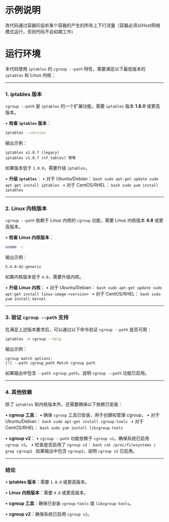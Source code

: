 # 示例说明
改代码通过容器ID监听某个容器的产生的所有上下行流量（容器必须以Host网络模式运行，否则代码不会如期工作）


# 运行环境

本代码使用 `iptables` 的 `cgroup --path` 特性，需要满足以下最低版本的 `iptables` 和 Linux 内核：

---

### **1. iptables 版本**
`cgroup --path` 是 `iptables` 的一个扩展功能，需要 `iptables` 版本 **1.8.0** 或更高版本。

• **检查 `iptables` 版本**：
  ```bash
  iptables --version
  ```
  输出示例：
  ```
  iptables v1.8.7 (legacy)
  iptables v1.8.7 (nf_tables) 等等
  ```
  如果版本低于 `1.8.0`，需要升级 `iptables`。

• **升级 `iptables`**：
  • 对于 Ubuntu/Debian：
    ```bash
    sudo apt-get update
    sudo apt-get install iptables
    ```
  • 对于 CentOS/RHEL：
    ```bash
    sudo yum install iptables
    ```

---

### **2. Linux 内核版本**
`cgroup --path` 依赖于 Linux 内核的 `cgroup` 功能，需要 Linux 内核版本 **4.8** 或更高版本。

• **检查 Linux 内核版本**：
  ```bash
  uname -r
  ```
  输出示例：
  ```
  5.4.0-42-generic
  ```
  如果内核版本低于 `4.8`，需要升级内核。

• **升级 Linux 内核**：
  • 对于 Ubuntu/Debian：
    ```bash
    sudo apt-get update
    sudo apt-get install linux-image-<version>
    ```
  • 对于 CentOS/RHEL：
    ```bash
    sudo yum install kernel
    ```

---

### **3. 验证 `cgroup --path` 支持**
在满足上述版本要求后，可以通过以下命令验证 `cgroup --path` 是否可用：

```bash
iptables -m cgroup --help
```

输出示例：
```
cgroup match options:
[!] --path cgroup_path Match cgroup path
```

如果输出中包含 `--path cgroup_path`，说明 `cgroup --path` 功能已启用。

---

### **4. 其他依赖**
除了 `iptables` 和内核版本外，还需要确保以下依赖已安装：

• **cgroup 工具**：
  • 确保 `cgroup` 工具已安装，用于创建和管理 cgroup。
  • 对于 Ubuntu/Debian：
    ```bash
    sudo apt-get install cgroup-tools
    ```
  • 对于 CentOS/RHEL：
    ```bash
    sudo yum install libcgroup-tools
    ```

• **cgroup v2**：
  • `cgroup --path` 功能依赖于 `cgroup v2`，确保系统已启用 `cgroup v2`。
  • 检查是否启用了 `cgroup v2`：
    ```bash
    cat /proc/filesystems | grep cgroup2
    ```
    如果输出中包含 `cgroup2`，说明 `cgroup v2` 已启用。

---

### **结论**
• **iptables 版本**：需要 `1.8.0` 或更高版本。

• **Linux 内核版本**：需要 `4.8` 或更高版本。

• **cgroup 工具**：确保已安装 `cgroup-tools` 或 `libcgroup-tools`。

• **cgroup v2**：确保系统已启用 `cgroup v2`。
